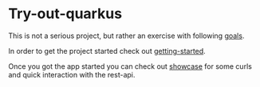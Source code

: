 # Try-out-quarkus

This is not a serious project, but rather an exercise with following [goals](./documentation/goals.md).

In order to get the project started check out [getting-started](./documentation/getting-started.md).

Once you got the app started you can check out [showcase](./documentation/showcase.md) for some curls and quick
interaction with the rest-api.